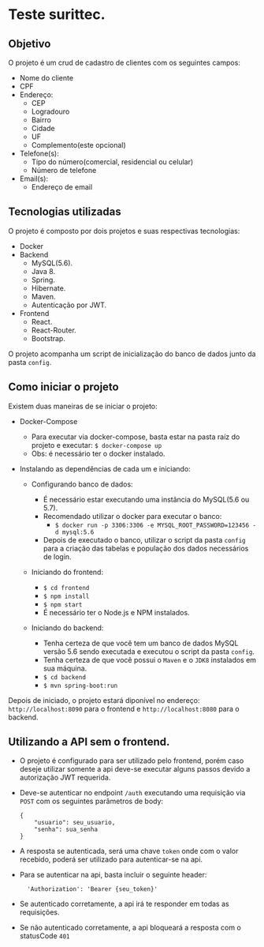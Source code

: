 # Teste surittec.

## Objetivo

O projeto é um crud de cadastro de clientes com os seguintes campos:

- Nome do cliente
- CPF
- Endereço:
   - CEP
   - Logradouro
   - Bairro
   - Cidade 
   - UF
   - Complemento(este opcional)
- Telefone(s):
  - Tipo do número(comercial, residencial ou celular)
  - Número de telefone
- Email(s):
  - Endereço de email

## Tecnologias utilizadas

O projeto é composto por dois projetos e suas respectivas tecnologias:

-   Docker
-   Backend
    -   MySQL(5.6).
    -   Java 8.
    -   Spring.
    -   Hibernate.
    -   Maven.
    -   Autenticação por JWT.
-   Frontend
    -   React.
    -   React-Router.
    -   Bootstrap.

O projeto acompanha um script de inicialização do banco de dados junto da pasta ``config``.

## Como iniciar o projeto

Existem duas maneiras de se iniciar o projeto:

- Docker-Compose
  - Para executar via docker-compose, basta estar na pasta raíz do projeto e executar: 
   `` $ docker-compose up ``
  - Obs: é necessário ter o docker instalado.
- Instalando as dependências de cada um e iniciando:

  - Configurando banco de dados:
    - É necessário estar executando uma instância do MySQL(5.6 ou 5.7).
    - Recomendado utilizar o docker para executar o banco:
      - `$ docker run -p 3306:3306 -e MYSQL_ROOT_PASSWORD=123456 -d mysql:5.6` 
    - Depois de executado o banco, utilizar o script da pasta `config` para a criação das tabelas e população dos dados necessários de login.
  - Iniciando do frontend:
    - `$ cd frontend`
    - `$ npm install`
    - `$ npm start`
    - É necessário ter o Node.js e NPM instalados.

  - Iniciando do backend:
    - Tenha certeza de que você tem um banco de dados MySQL versão 5.6 sendo executada e executou o script da pasta `config`.
    - Tenha certeza de que você possui o `Maven` e o `JDK8` instalados em sua máquina.
    -  `$ cd backend`
    -  `$ mvn spring-boot:run`

Depois de iniciado, o projeto estará diponível no endereço: `http://localhost:8090` para o frontend e `http://localhost:8080` para o backend.


## Utilizando a API sem o frontend.

- O projeto é configurado para ser utilizado pelo frontend, porém caso deseje utilizar somente a api deve-se executar alguns passos devido a autorização JWT requerida.

- Deve-se autenticar no endpoint `/auth` executando uma requisição via `POST` com os seguintes parâmetros de body:
  ```
  {
      "usuario": seu_usuario,
      "senha": sua_senha
  }
  ```
- A resposta se autenticada, será uma chave `token` onde com o valor recebido, poderá ser utilizado para autenticar-se na api.
- Para se autenticar na api, basta incluir o seguinte header:
  ```
    'Authorization': 'Bearer {seu_token}'
  ``` 
- Se autenticado corretamente, a api irá te responder em todas as requisições.
- Se não autenticado corretamente, a api bloqueará a resposta com o statusCode `401`